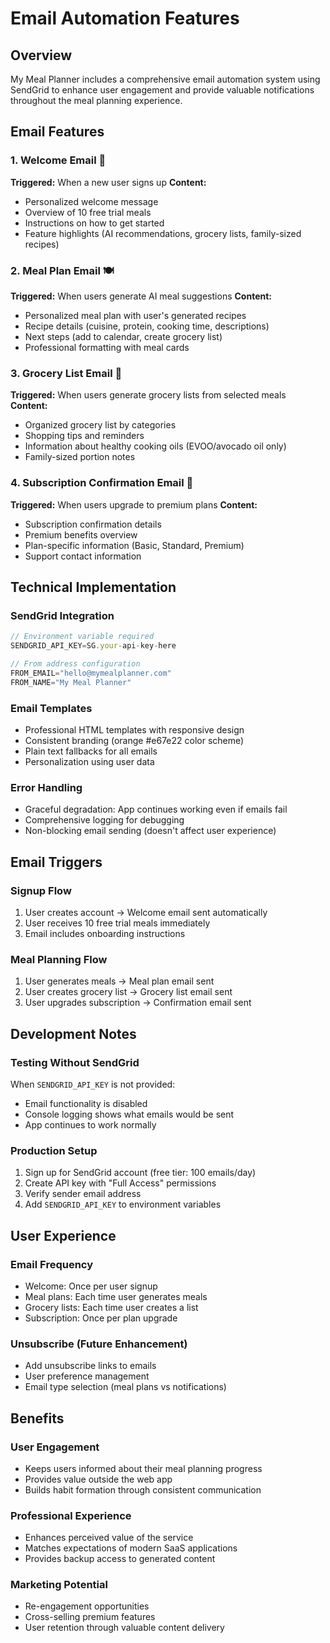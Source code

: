 # Email Automation Features

## Overview
My Meal Planner includes a comprehensive email automation system using SendGrid to enhance user engagement and provide valuable notifications throughout the meal planning experience.

## Email Features

### 1. Welcome Email 🎉
**Triggered:** When a new user signs up
**Content:**
- Personalized welcome message
- Overview of 10 free trial meals
- Instructions on how to get started
- Feature highlights (AI recommendations, grocery lists, family-sized recipes)

### 2. Meal Plan Email 🍽️
**Triggered:** When users generate AI meal suggestions
**Content:**
- Personalized meal plan with user's generated recipes
- Recipe details (cuisine, protein, cooking time, descriptions)
- Next steps (add to calendar, create grocery list)
- Professional formatting with meal cards

### 3. Grocery List Email 🛒
**Triggered:** When users generate grocery lists from selected meals
**Content:**
- Organized grocery list by categories
- Shopping tips and reminders
- Information about healthy cooking oils (EVOO/avocado oil only)
- Family-sized portion notes

### 4. Subscription Confirmation Email 💎
**Triggered:** When users upgrade to premium plans
**Content:**
- Subscription confirmation details
- Premium benefits overview
- Plan-specific information (Basic, Standard, Premium)
- Support contact information

## Technical Implementation

### SendGrid Integration
```typescript
// Environment variable required
SENDGRID_API_KEY=SG.your-api-key-here

// From address configuration
FROM_EMAIL="hello@mymealplanner.com"
FROM_NAME="My Meal Planner"
```

### Email Templates
- Professional HTML templates with responsive design
- Consistent branding (orange #e67e22 color scheme)
- Plain text fallbacks for all emails
- Personalization using user data

### Error Handling
- Graceful degradation: App continues working even if emails fail
- Comprehensive logging for debugging
- Non-blocking email sending (doesn't affect user experience)

## Email Triggers

### Signup Flow
1. User creates account → Welcome email sent automatically
2. User receives 10 free trial meals immediately
3. Email includes onboarding instructions

### Meal Planning Flow
1. User generates meals → Meal plan email sent
2. User creates grocery list → Grocery list email sent
3. User upgrades subscription → Confirmation email sent

## Development Notes

### Testing Without SendGrid
When `SENDGRID_API_KEY` is not provided:
- Email functionality is disabled
- Console logging shows what emails would be sent
- App continues to work normally

### Production Setup
1. Sign up for SendGrid account (free tier: 100 emails/day)
2. Create API key with "Full Access" permissions
3. Verify sender email address
4. Add `SENDGRID_API_KEY` to environment variables

## User Experience

### Email Frequency
- Welcome: Once per user signup
- Meal plans: Each time user generates meals
- Grocery lists: Each time user creates a list
- Subscription: Once per plan upgrade

### Unsubscribe (Future Enhancement)
- Add unsubscribe links to emails
- User preference management
- Email type selection (meal plans vs notifications)

## Benefits

### User Engagement
- Keeps users informed about their meal planning progress
- Provides value outside the web app
- Builds habit formation through consistent communication

### Professional Experience
- Enhances perceived value of the service
- Matches expectations of modern SaaS applications
- Provides backup access to generated content

### Marketing Potential
- Re-engagement opportunities
- Cross-selling premium features
- User retention through valuable content delivery